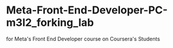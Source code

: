 # Meta-Front-End-Developer-PC-m3l2_forking_lab
for Meta's Front End Developer course on Coursera's Students

